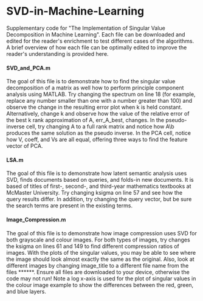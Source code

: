 # SVD-in-Machine-Learning

Supplementary code for "The Implementation of Singular Value Decomposition in Machine Learning". Each file can be downloaded and edited for the reader's enrichment to test different cases of the algorithms. A brief overview of how each file can be optimally edited to improve the reader's understanding is provided here. 

#### SVD_and_PCA.m
The goal of this file is to demonstrate how to find the singular value decomposition of a matrix as well how to perform principle component analysis using MATLAB. Try changing the spectrum on line 18 (for example, replace any number smaller than one with a number greater than 100) and observe the change in the resulting error plot when k is held constant. Alternatively, change k and observe how the value of the relative error of the best k rank approximation of A, err_A_best, changes. In the pseudo-inverse cell, try changing A to a full rank matrix and notice how A\b produces the same solution as the pseudo inverse. In the PCA cell, notice how V, coeff, and Vs are all equal, offering three ways to find the feature vector of PCA. 

#### LSA.m 
The goal of this file is to demonstrate how latent semantic analysis uses SVD, finds documents based on queries, and folds-in new documents. It is based of titles of first-, second-, and third-year mathematics textbooks at McMaster University. Try changing ksigma on line 57 and see how the query results differ. In addition, try changing the query vector, but be sure the search terms are present in the existing terms. 

#### Image_Compression.m
The goal of this file is to demonstrate how image compression uses SVD for both grayscale and colour images. For both types of images, try changes the ksigma on lines 61 and 149 to find different compression ratios of images. With the plots of the singular values, you may be able to see where the image should look almost exactly the same as the original. Also, look at different images by changing image_title to a different file name from the files ******. Ensure all files are downloaded to your device, otherwise the code may not run! Note a log x-axis is used for the plot of singular values in the colour image example to show the differences between the red, green, and blue layers. 

